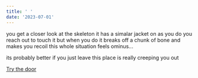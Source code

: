 ```yaml
---
title: ' '
date: '2023-07-01'
---
```


you get a closer look at the skeleton it has a simalar jacket on as you do you reach out to touch it but when you do it breaks off a chunk of bone and makes you recoil this whole situation feels ominus...

its probably better if you just leave this place is really creeping you out

[Try the door](1)